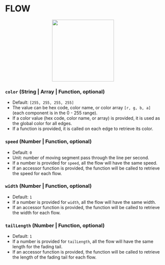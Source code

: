 # FLOW

<p align="center">
  <img src="/graph.gl/gatsby/images/edge-styles/flows.gif" height="200" />
</p>

### `color` (String | Array | Function, optional)
- Default: `[255, 255, 255, 255]`
- The value can be hex code, color name, or color array `[r, g, b, a]` (each component is in the 0 - 255 range).
- If a color value (hex code, color name, or array) is provided, it is used as the global color for all edges.
- If a function is provided, it is called on each edge to retrieve its color.

### `speed` (Number | Function, optional)
- Default: `0`
- Unit: number of moving segment pass through the line per second.
- If a number is provided for `speed`, all the flow will have the same speed.
- If an accessor function is provided, the function will be called to retrieve the speed for each flow.

### `width` (Number | Function, optional)
- Default: `1`
- If a number is provided for `width`, all the flow will have the same width.
- If an accessor function is provided, the function will be called to retrieve the width for each flow.

### `tailLength` (Number | Function, optional)
- Default: `1`
- If a number is provided for `tailLength`, all the flow will have the same length for the fading tail.
- If an accessor function is provided, the function will be called to retrieve the length of the fading tail for each flow.
